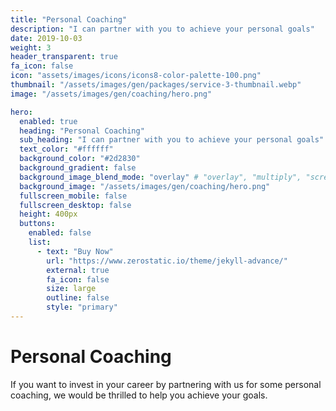 ```yaml
---
title: "Personal Coaching"
description: "I can partner with you to achieve your personal goals"
date: 2019-10-03
weight: 3
header_transparent: true
fa_icon: false
icon: "assets/images/icons/icons8-color-palette-100.png"
thumbnail: "/assets/images/gen/packages/service-3-thumbnail.webp"
image: "/assets/images/gen/coaching/hero.png"

hero:
  enabled: true
  heading: "Personal Coaching"
  sub_heading: "I can partner with you to achieve your personal goals"
  text_color: "#ffffff"
  background_color: "#2d2830"
  background_gradient: false
  background_image_blend_mode: "overlay" # "overlay", "multiply", "screen"
  background_image: "/assets/images/gen/coaching/hero.png"
  fullscreen_mobile: false
  fullscreen_desktop: false
  height: 400px
  buttons:
    enabled: false
    list:
      - text: "Buy Now"
        url: "https://www.zerostatic.io/theme/jekyll-advance/"
        external: true
        fa_icon: false
        size: large
        outline: false
        style: "primary"
---
```


# Personal Coaching

If you want to invest in your career by partnering with us for some personal coaching, we would be thrilled to help you achieve your goals.

